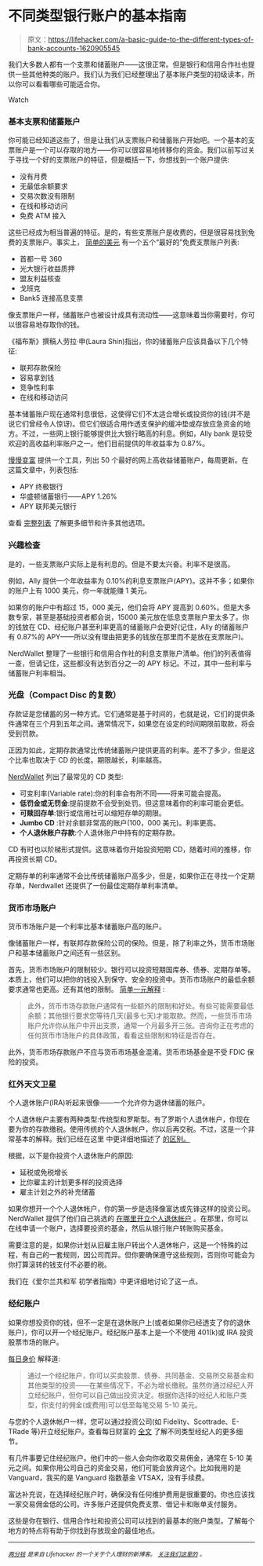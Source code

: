 # 不同类型银行账户的基本指南

> 原文：<https://lifehacker.com/a-basic-guide-to-the-different-types-of-bank-accounts-1620905545>

我们大多数人都有一个支票和储蓄账户——这很正常。但是银行和信用合作社也提供一些其他种类的账户。我们认为我们已经整理出了基本账户类型的初级读本，所以你可以看看哪些可能适合你。

Watch

### 基本支票和储蓄账户

你可能已经知道这些了，但是让我们从支票账户和储蓄账户开始吧。一个基本的支票账户是一个可以存取的地方——你可以很容易地转移你的资金。我们以前写过关于寻找一个好的支票账户的特征，但是概括一下，你想找到一个账户提供:

*   没有月费
*   无最低余额要求
*   交易次数没有限制
*   在线和移动访问
*   免费 ATM 接入

这些已经成为相当普遍的特征。是的，有些支票账户是收费的，但是很容易找到免费的支票账户。事实上， [简单的美元](http://www.thesimpledollar.com/free-checking-account/) 有一个五个“最好的”免费支票账户列表:

*   首都一号 360
*   光大银行收益质押
*   盟友利益核查
*   戈班克
*   Bank5 连接高息支票

像支票账户一样，储蓄账户也被设计成具有流动性——这意味着当你需要时，你可以很容易地存取你的钱。

《福布斯》撰稿人劳拉·申(Laura Shin)指出，你的储蓄账户应该具备以下几个特征:

*   联邦存款保险
*   容易拿到钱
*   竞争性利率
*   在线和移动访问

基本储蓄账户现在通常利息很低，这使得它们不太适合增长或投资你的钱(并不是说它们曾经令人惊讶)。但它们很适合用作透支保护的缓冲垫或存放应急资金的地方。不过，一些网上银行能够提供比大银行略高的利息。例如，Ally bank 是较受欢迎的高收益利率账户之一。他们目前提供的年收益率为 0.87%。

[慢慢变富](http://www.getrichslowly.org/blog/2014/04/02/which-online-high-yield-savings-account-is-best/) 提供一个工具，列出 50 个最好的网上高收益储蓄账户，每周更新。在这篇文章中，列表包括:

*   APY 终极银行
*   华盛顿储蓄银行——APY 1.26%
*   APY 联邦美元银行

查看 [完整列表](http://www.getrichslowly.org/blog/2014/04/02/which-online-high-yield-savings-account-is-best/) 了解更多细节和许多其他选项。

### 兴趣检查

是的，一些支票账户实际上是有利息的。但是不要太兴奋。利率不是很高。

例如，Ally 提供一个年收益率为 0.10%的利息支票账户(APY)。这并不多；如果你的账户上有 1000 美元，你一年就能赚 1 美元。

如果你的账户中有超过 15，000 美元，他们会将 APY 提高到 0.60%。但是大多数专家，甚至是基础投资者都会说，15000 美元放在低息支票账户里太多了。你的钱放在 CD、经纪账户甚至利率更高的储蓄账户会更好(记住，Ally 的储蓄账户有 0.87%的 APY——所以没有理由把更多的钱放在那里而不是放在支票账户)。

NerdWallet 整理了一些银行和信用合作社的利息支票账户清单。他们的列表值得一查，但请记住，这些都没有达到百分之一的 APY 标记。不过，其中一些利率与储蓄账户利率相当。

### 光盘（Compact Disc 的复数）

存款证是您储蓄的另一种方式。它们通常是基于时间的，也就是说，它们的提供条件通常在三个月到五年之间。通常情况下，如果您在设定的时间期限前取款，将会受到罚款。

正因为如此，定期存款通常比传统储蓄账户提供更高的利率。差不了多少，但是这个比率也取决于 CD 的长度。期限越长，利率越高。

[NerdWallet](http://www.nerdwallet.com/blog/banking/savings-101-cd-certificate-deposit/) 列出了最常见的 CD 类型:

*   可变利率(Variable rate):你的利率会有所不同——将来可能会提高。
*   **低罚金或无罚金**:提前提款不会受到处罚。但这意味着你的利率可能会更低。
*   **可赎回存单**:银行或信用社可以缩短存单的期限。
*   **Jumbo CD** :针对余额非常高的账户(100，000 美元)。利率更高。
*   **个人退休账户存款**:个人退休账户中持有的定期存款。

CD 有时也以阶梯形式提供。这意味着你开始投资短期 CD，随着时间的推移，你再投资长期 CD。

定期存单的利率通常不会比传统储蓄账户高多少，但是，如果你正在寻找一个定期存单，Nerdwallet 还提供了一份最佳定期存单利率清单。

### 货币市场账户

货币市场账户是一个利率比基本储蓄账户高的账户。

像储蓄账户一样，有联邦存款保险公司的保险。但是，除了利率之外，货币市场账户和基本储蓄账户之间还有一些区别。

首先，货币市场账户的限制较少。银行可以投资短期国库券、债券、定期存单等。本质上，他们可以把你的钱投入到保守、安全的投资中。货币市场账户的最低余额要求通常也更高。还有其他的限制。 [简单一元解释](http://www.thesimpledollar.com/personal-finance-101-money-market-accounts-versus-normal-savings-accounts/) :

> 此外，货币市场存款账户通常有一些额外的限制和好处。有些可能需要最低余额；其他银行要求您等待几天(最多七天)才能取款。然而，一些货币市场账户允许你从账户中开出支票，通常一个月最多开三张。咨询你正在考虑的任何货币市场账户的具体政策，看看这些限制和特征是否存在。

此外，货币市场存款账户不应与货币市场基金混淆。货币市场基金是不受 FDIC 保险的投资。

### 红外天文卫星

个人退休账户(IRA)听起来很像——一个允许你为退休储蓄的账户。

个人退休帐户主要有两种类型:传统型和罗斯型。有了罗斯个人退休帐户，你现在要为你的存款缴税。使用传统的个人退休帐户，你以后再交税。不过，这是一个非常基本的解释。我们已经在这里 中更详细地描述了 [的区别。](https://lifehacker.com/a-beginner-s-guide-to-opening-an-ira-1607498930)

根据，以下是你投资个人退休账户的原因:

*   延税或免税增长
*   比你雇主的计划更多样的投资选择
*   雇主计划之外的补充储蓄

如果你想开一个个人退休帐户，你的第一步是选择像富达或先锋这样的投资公司。NerdWallet 提供了他们自己挑选的 [在哪里开立个人退休帐户](http://www.nerdwallet.com/blog/investing/2013/how-where-to-open-a-roth-ira-account/) 。在那里，你可以在线申请一个账户，选择要投资的基金，然后从银行账户转账购买基金。

需要注意的是，如果你计划从旧雇主账户转出个人退休帐户，这是一个特殊的过程，有自己的一套规则，因公司而异。但你要确保遵守这些规则，否则你可能会为你打算滚转的钱支付不必要的税。

我们在《爱尔兰共和军 初学者指南》中更详细地讨论了这一点。

### 经纪账户

如果你想投资你的钱，但不一定是在退休账户上(或者如果你已经透支了你的退休账户)，你可以开一个经纪账户。经纪账户基本上是一个不使用 401(k)或 IRA 投资股票市场的账户。

[每日身价](http://www.dailyworth.com/posts/1888-what-is-a-brokerage-account) 解释道:

> 通过一个经纪账户，你可以买卖股票、债券、共同基金、交易所交易基金和其他类型的投资——在某些情况下，不必为增长缴税。虽然你通过经纪人开立经纪账户，但你可以自己做出投资决定。根据你选择的经纪人和账户类型，你支付的佣金(或费用)可以低至每笔交易 5-10 美元。

与您的个人退休帐户一样，您可以通过投资公司(如 Fidelity、Scottrade、E-TRade 等)开立经纪账户。查看每日财富的 [全文](http://www.dailyworth.com/posts/1888-what-is-a-brokerage-account) 了解不同类型经纪人的更多细节。

有几件事要记住经纪账户。他们中的一些人会向你收取交易佣金，通常在 5-10 美元之间。如果你用公司自己的资金交易，他们可能会放弃这个。比如我用的是 Vanguard，我买的是 Vanguard 指数基金 VTSAX，没有手续费。

富达补充说，在选择经纪账户时，确保没有任何维护费用是很重要的。你也应该找一家交易佣金低的公司。许多账户还提供免费支票、借记卡和账单支付服务。

这些是你在银行、信用合作社和投资公司可以找到的最基本的账户类型。了解每个地方的特点将有助于你找到存放现金的最佳地点。

* * *

[*<small>两分钱</small>*](http://twocents.lifehacker.com/) *<small>是来自 Lifehacker 的一个关于个人理财的新博客。</small>* [*<small>关注我们这里的</small>*](https://twitter.com/TwoCentsLH) <small>*。*</small>